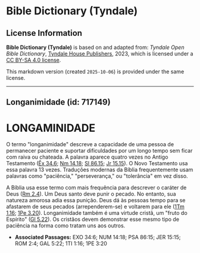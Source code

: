# Bible Dictionary (Tyndale)

## License Information

**Bible Dictionary (Tyndale)** is based on and adapted from: _Tyndale Open Bible Dictionary_, [Tyndale House Publishers](https://tyndaleopenresources.com/), 2023, which is licensed under a [CC BY-SA 4.0 license](https://creativecommons.org/licenses/by-sa/4.0/legalcode.en).

This markdown version (created `2025-10-06`) is provided under the same license.



--------------------------------

## Longanimidade (id: 717149)

LONGAMINIDADE
=============

O termo "longanimidade" descreve a capacidade de uma pessoa de permanecer paciente e suportar dificuldades por um longo tempo sem ficar com raiva ou chateada. A palavra aparece quatro vezes no Antigo Testamento ([Êx 34\.6](https://ref.ly/Exod34:6); [Nm 14\.18](https://ref.ly/Num14:18); [Sl 86\.15](https://ref.ly/Ps86:15); [Jr 15\.15](https://ref.ly/Jer15:15)). O Novo Testamento usa essa palavra 13 vezes. Traduções modernas da Bíblia frequentemente usam palavras como "paciência," "perseverança," ou "tolerância" em vez disso.

A Bíblia usa esse termo com mais frequência para descrever o caráter de Deus ([Rm 2\.4](https://ref.ly/Rom2:4)). Um Deus santo deve punir o pecado. No entanto, sua natureza amorosa adia essa punição. Deus dá às pessoas tempo para se afastarem de seus pecados (arrependerem\-se) e voltarem para ele ([1Tm 1\.16](https://ref.ly/1Tim1:16); [1Pe 3\.20](https://ref.ly/1Pet3:20)). Longanimidade também é uma virtude cristã, um "fruto do Espírito" ([Gl 5\.22](https://ref.ly/Gal5:22)). Os cristãos devem demonstrar esse mesmo tipo de paciência na forma como tratam uns aos outros.

* **Associated Passages:** EXO 34:6; NUM 14:18; PSA 86:15; JER 15:15; ROM 2:4; GAL 5:22; 1TI 1:16; 1PE 3:20

